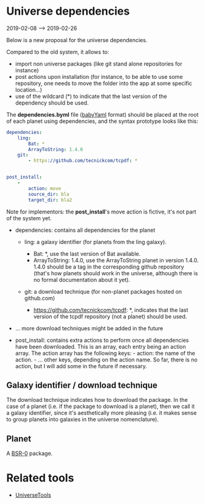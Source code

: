 Universe dependencies
=====================
2019-02-08 --> 2019-02-26



Below is a new proposal for the universe dependencies.

Compared to the old system, it allows to:

- import non universe packages (like git stand alone repositories for instance)
- post actions upon installation (for instance, to be able to use some repository, one needs to move the folder into the app at some specific location...)
- use of the wildcard (*) to indicate that the last version of the dependency should be used.





The **dependencies.byml** file ([babyYaml](https://github.com/lingtalfi/BabyYaml) format) should be placed at the root of each planet using dependencies,
and the syntax prototype looks like this:



```yml
dependencies:
    ling:
        Bat: *
        ArrayToString: 1.4.0
    git:
        - https://github.com/tecnickcom/tcpdf: *


post_install:
    -
        action: move
        source_dir: bla
        target_dir: bla2
```


Note for implementors: the **post_install**'s move action is fictive, it's not part of the system yet.

- dependencies: contains all dependencies for the planet  
    - ling: a galaxy identifier (for planets from the ling galaxy).
        - Bat: *, use the last version of Bat available.
        - ArrayToString: 1.4.0, use the ArrayToString planet in version 1.4.0. 1.4.0 should be a tag in the corresponding github repository (that's how planets should work in the universe,
            although there is no formal documentation about it yet).
            
    - git: a download technique (for non-planet packages hosted on github.com)
        - https://github.com/tecnickcom/tcpdf: *, indicates that the last version of the tcpdf repository (not a planet) should be used.
        

- ... more download techniques might be added in the future

- post_install: contains extra actions to perform once all dependencies have been downloaded.
    This is an array, each entry being an action array.
    The action array has the following keys:
        - action: the name of the action.
        - ... other keys, depending on the action name. So far, there is no action, but I will add some in the future if necessary.




Galaxy identifier / download technique
--------------------

The download technique indicates how to download the package.
In the case of a planet (i.e. if the package to download is a planet), then we call it a galaxy identifier, 
since it's aesthetically more pleasing (i.e. it makes sense to group planets into galaxies in the universe nomenclature).



Planet
--------
A [BSR-0](https://github.com/lingtalfi/BumbleBee/blob/master/Autoload/convention.bsr0.eng.md) package.




Related tools
=============

- [UniverseTools](https://github.com/lingtalfi/UniverseTools)